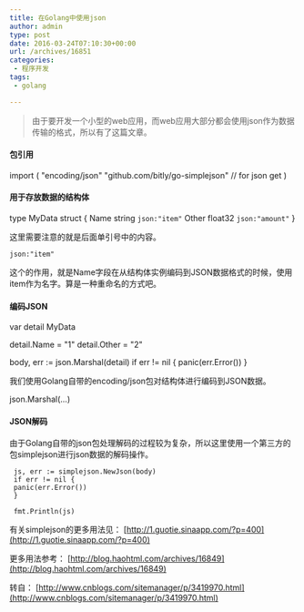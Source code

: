 ```yaml
---
title: 在Golang中使用json
author: admin
type: post
date: 2016-03-24T07:10:30+00:00
url: /archives/16851
categories:
 - 程序开发
tags:
 - golang

---
```

> 由于要开发一个小型的web应用，而web应用大部分都会使用json作为数据传输的格式，所以有了这篇文章。

#### 包引用

 import (
 "encoding/json"
 "github.com/bitly/go-simplejson" // for json get
 )


#### 用于存放数据的结构体

 type MyData struct {
 Name string `json:"item"`
 Other float32 `json:"amount"`
 }


这里需要注意的就是后面单引号中的内容。

 `json:"item"`


这个的作用，就是Name字段在从结构体实例编码到JSON数据格式的时候，使用item作为名字。算是一种重命名的方式吧。

#### 编码JSON

 var detail MyData

 detail.Name = "1"
 detail.Other = "2"

 body, err := json.Marshal(detail)
 if err != nil {
 panic(err.Error())
 }


我们使用Golang自带的encoding/json包对结构体进行编码到JSON数据。

 json.Marshal(...)


#### JSON解码

由于Golang自带的json包处理解码的过程较为复杂，所以这里使用一个第三方的包simplejson进行json数据的解码操作。
```
 js, err := simplejson.NewJson(body)
 if err != nil {
 panic(err.Error())
 }

 fmt.Println(js)
```

有关simplejson的更多用法见： [http://1.guotie.sinaapp.com/?p=400](http://1.guotie.sinaapp.com/?p=400)

更多用法参考： [http://blog.haohtml.com/archives/16849](http://blog.haohtml.com/archives/16849)

转自： [http://www.cnblogs.com/sitemanager/p/3419970.html](http://www.cnblogs.com/sitemanager/p/3419970.html)